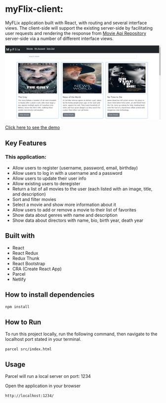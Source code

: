 # myFlix-client:

MyFLix application built with React, with routing and several interface views. The client-side will support the existing
server-side by facilitating user requests and rendering the response from [Movie Api Repository](https://github.com/Begli0102/movie_api) server-side via a number of different interface views. 


<img src ='src/images/main view.png'>

[Click here to see the demo ](https://myflix1.netlify.app/)



## Key Features

### This application:
- Allow users to register (username, password, email, birthday)
- Allow users to log in with a username and a password
- Allow users to update their user info
- Allow existing users to deregister
- Return a list of all movies to the user (each listed with an image, title, and description)
- Sort and filter movies
- Select a movie and show more information about it
- Allow users to add or remove a movie to their list of favorites
- Show data about genres with name and description
- Show data about directors with name, bio, birth year, death year

## Built with

- React
- React Redux
- Redux Thunk
- React Bootstrap
- CRA (Create React App)
- Parcel
- Netlify

## How to install dependencies

`npm install` 
## How to Run

To run this project locally, run the following command, then navigate to the localhost port stated in your terminal.

`parcel src/index.html`

## Usage
Parcel will run a local server on port: 1234

Open the application in your browser

`http://localhost:1234/`